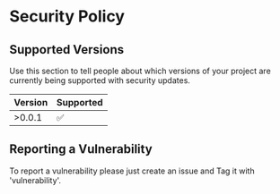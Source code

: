 # Security Policy

## Supported Versions

Use this section to tell people about which versions of your project are
currently being supported with security updates.

| Version  | Supported          |
| -------- | ------------------ |
| >0.0.1   | :white_check_mark: |

## Reporting a Vulnerability

To report a vulnerability please just create an issue and Tag it with 'vulnerability'.
